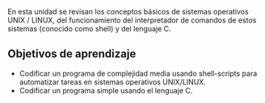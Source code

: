 En esta unidad se revisan los conceptos básicos de sistemas operativos UNIX
/ LINUX, del funcionamiento del interpretador de comandos de estos sistemas
(conocido como shell) y del lenguaje C.

## Objetivos de aprendizaje

* Codificar un programa de complejidad media usando shell-scripts para
automatizar tareas en sistemas operativos UNIX/LINUX.
* Codificar un programa simple usando el lenguaje C.
